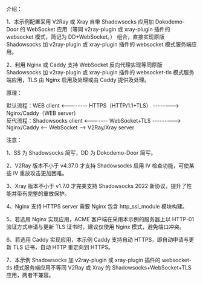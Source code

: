 介绍：

1、本示例配置采用 V2Ray 或 Xray 自带 Shadowsocks 应用加 Dokodemo-Door 的 WebSocket 应用（等同 v2ray-plugin 或 xray-plugin 插件的 websocket 模式，简记为 DD+WebSocket。） 组合，直接实现原版 Shadowsocks 加 v2ray-plugin 或 xray-plugin 插件的 websocket 模式服务端应用。

2、利用 Nginx 或 Caddy 支持 WebSocket 反向代理实现等同原版 Shadowsocks 加 v2ray-plugin 或 xray-plugin 插件的 websocket-tls 模式服务端应用，TLS 由 Nginx 启用及处理或由 Caddy 提供及处理。

原理：

默认流程：WEB client <-------- HTTPS（HTTP/1.1+TLS） --------> Nginx/Caddy（WEB server）  
反代流程：Shadowsocks client <------- WebSocket+TLS ---------> Nginx/Caddy <-- WebSocket --> V2Ray/Xray server

注意：

1、SS 为 Shadowsocks 简写，DD 为 Dokodemo-Door 简写。

2、V2Ray 版本不小于 v4.37.0 才支持 Shadowsocks 启用 IV 检查功能，可使某些 IV 重放攻击更加困难。

3、Xray 版本不小于 v1.7.0 才完美支持 Shadowsocks 2022 新协议，提升了性能并带有完整的重放保护。

4、Nginx 支持 HTTPS server 需要 Nginx 包含 http_ssl_module 模块构建。

5、若选用 Nginx 实现应用，ACME 客户端在采用本示例的服务器上以 HTTP-01 验证方式申请与更新 TLS 证书时，建议仅使用 Nginx 模式，避免端口冲突。

6、若选用 Caddy 实现应用，本示例 Caddy 支持自动 HTTPS，即自动申请与更新 TLS 证书，自动 HTTP 重定向到 HTTPS。

7、本示例 Shadowsocks 加 v2ray-plugin 或 xray-plugin 插件的 websocket-tls 模式服务端应用不等同 V2Ray 或 Xray 的 Shadowsocks+WebSocket+TLS 应用，两者不兼容。
